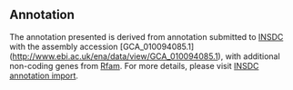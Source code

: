 
Annotation
----------

The annotation presented is derived from annotation submitted to
[INSDC](http://www.insdc.org) with the assembly accession [GCA\_010094085.1]
(http://www.ebi.ac.uk/ena/data/view/GCA_010094085.1),
with additional non-coding genes from
[Rfam](http://rfam.xfam.org/). For more details, please visit [INSDC
annotation import](http://ensemblgenomes.org/info/data/insdc_annotation).
